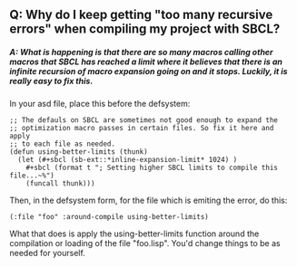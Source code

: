 ## Q: Why do I keep getting "too many recursive errors" when compiling my project with SBCL?

##### A: What is happening is that there are so many macros calling other macros that SBCL has reached a limit where it believes that there is an infinite recursion of macro expansion going on and it stops. Luckily, it is really easy to fix this.

In your asd file, place this before the defsystem:
```
;; The defauls on SBCL are sometimes not good enough to expand the
;; optimization macro passes in certain files. So fix it here and apply
;; to each file as needed.
(defun using-better-limits (thunk)
  (let (#+sbcl (sb-ext::*inline-expansion-limit* 1024) )
    #+sbcl (format t "; Setting higher SBCL limits to compile this file...~%")
    (funcall thunk)))
```

Then, in the defsystem form, for the file which is emiting the error, do this:
```
(:file "foo" :around-compile using-better-limits)
```
What that does is apply the using-better-limits function around the compilation or loading of the file "foo.lisp". You'd change things to be as needed for yourself.

